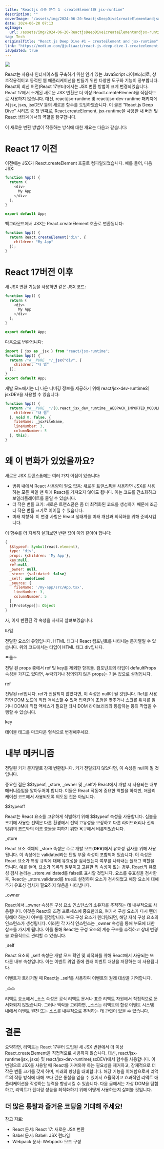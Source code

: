 ```yaml
---
title: "Reactjs 심층 분석 1  createElement와 jsx-runtime"
description: ""
coverImage: "/assets/img/2024-06-20-ReactjsDeepDive1createElementandjsx-runtime_0.png"
date: 2024-06-20 07:13
ogImage: 
  url: /assets/img/2024-06-20-ReactjsDeepDive1createElementandjsx-runtime_0.png
tag: Tech
originalTitle: "React.js Deep Dive #1 — createElement and jsx-runtime"
link: "https://medium.com/@juliaazt/react-js-deep-dive-1-createelement-and-jsx-runtime-63c75882f7b0"
isUpdated: true
---
```





<img src="/assets/img/2024-06-20-ReactjsDeepDive1createElementandjsx-runtime_0.png" />

React는 사용자 인터페이스를 구축하기 위한 인기 있는 JavaScript 라이브러리로, 상호작용적이고 동적인 웹 애플리케이션을 만들기 위한 다양한 도구와 기능이 풍부합니다. React의 최신 버전(React 17부터)에서는 JSX 변환 방법이 크게 변경되었습니다. React 17에서 소개된 새로운 JSX 변환은 더 이상 React.createElement을 직접적으로 사용하지 않습니다. 대신, react/jsx-runtime 및 react/jsx-dev-runtime 패키지에서 jsx, jsxs, jsxDEV 등의 새로운 함수를 도입하였습니다. 이 글은 "React.js Deep Dive" 시리즈 중 첫 번째로, React.createElement, jsx-runtime을 사용한 새 버전 및 React 생태계에서의 역할을 탐구합니다.

이 새로운 변환 방법이 작동하는 방식에 대한 개요는 다음과 같습니다:

# React 17 이전

<div class="content-ad"></div>

이전에는 JSX가 React.createElement 호출로 컴파일되었습니다. 예를 들어, 다음 JSX:

```js
function App() {
  return (
    <div>
      My App
    </div>
  );
}

export default App;
```

백그라운드에서 JSX는 React.createElement 호출로 변환됩니다:

```js
function App() {
  return React.createElement("div", {
    children: "My App"
  });
}
``` 

<div class="content-ad"></div>

# React 17버전 이후

새 JSX 변환 기능을 사용하면 같은 JSX 코드:

```js
function App() {
  return (
    <div>
      My App
    </div>
  );
}

export default App;
```

다음으로 변환됩니다:

<div class="content-ad"></div>

```js
import { jsx as _jsx } from "react/jsx-runtime";
function App() {
  return /*#__PURE__*/_jsx("div", {
    children: "내 앱"
  });
}
export default App;
```

개발 모드에서는 더 나은 디버깅 정보를 제공하기 위해 react/jsx-dev-runtime의 jsxDEV을 사용할 수 있습니다:

```js
function App() {
  return /*#__PURE__*/(0,react_jsx_dev_runtime__WEBPACK_IMPORTED_MODULE_0__.jsxDEV)("div", {
    children: "내 앱"
  }, void 0, false, {
    fileName: _jsxFileName,
    lineNumber: 3,
    columnNumber: 5
  }, this);
}
```

# 왜 이 변화가 있었을까요?


<div class="content-ad"></div>

새로운 JSX 트랜스폼에는 여러 가지 이점이 있습니다:

- 범위 내에서 React 사용량이 필요 없음: 새로운 트랜스폼을 사용하면 JSX를 사용하는 모든 파일 맨 위에 React를 가져오지 않아도 됩니다. 이는 코드를 간소화하고 보일러플레이트를 줄일 수 있습니다.
- 더 작은 번들 크기: 새로운 트랜스폼은 좀 더 최적화된 코드를 생성하기 때문에 조금 더 작은 번들 크기로 이어질 수 있습니다.
- 미래 지향적: 이 변경 사항은 React 생태계를 미래 개선과 최적화를 위해 준비시킵니다.

이 함수를 더 자세히 살펴보면 반환 값이 이와 같아야 합니다:

```js
{
  $$typeof: Symbol(react.element),
  type: "div",
  props: {children: 'My App'},
  key:null,
  ref:null,
  _owner: null,
  _store: {validated: false}
  _self: undefined
  _source: {
    fileName: '/my-app/src/App.tsx', 
    lineNumber: 3, 
    columnNumber: 5
  }
  [[Prototype]]: Object
}
```

<div class="content-ad"></div>

자, 이제 반환된 각 속성을 자세히 살펴보겠습니다:

타입

전달한 요소의 유형입니다. HTML 태그나 React 컴포넌트를 나타내는 문자열일 수 있습니다. 위의 코드에서는 타입이 HTML 태그 div입니다.

프롭스

<div class="content-ad"></div>

전달 된 props 중에서 ref 및 key를 제외한 항목들. 컴포넌트의 타입이 defaultProps 속성을 가지고 있다면, 누락되거나 정의되지 않은 props는 기본 값으로 설정됩니다.

ref

전달된 ref입니다. ref가 전달되지 않았다면, 이 속성은 null이 될 것입니다. Ref를 사용하면 DOM 노드에 직접 액세스할 수 있어 입력란에 초점을 맞추거나 스크롤 위치를 읽거나 DOM에 직접 액세스가 필요한 타사 DOM 라이브러리와 통합하는 등의 작업을 수행할 수 있습니다.

key

<div class="content-ad"></div>

테이블 태그를 마크다운 형식으로 변경해주세요.

# 내부 메커니즘

전달된 키가 문자열로 강제 변환됩니다. 키가 전달되지 않았다면, 이 속성은 null이 될 것입니다.

중요한 점은 $$typeof, _store, _owner 및 _self가 React에서 개발 시 사용되는 내부 메커니즘임을 알아두어야 합니다. 이들은 React 작동에 중요한 역할을 하지만, 애플리케이션 코드에서 사용되도록 의도된 것은 아닙니다.

$$typeoff

<div class="content-ad"></div>

React는 React 요소를 고유하게 식별하기 위해 $$typeof 속성을 사용합니다. 심볼을 초기에 사용한 선택은 다른 환경에서 전역 고유성을 보장하고 다른 라이브러리나 전역 범위의 코드와의 이름 충돌을 피하기 위한 욕구에서 비롯되었습니다.

_store

React 요소 객체의 _store 속성은 주로 개발 모드(__DEV__)에서 유효성 검사를 위해 사용됩니다. 이 속성에는 validated라는 단일 부울 속성이 포함되어 있습니다. 이 속성은 React 요소가 특정 규칙에 대해 유효성을 검사했는지 여부를 나타내는 플래그 역할을 합니다. 예를 들어, 요소가 목록의 일부이고 고유한 키 속성이 없는 경우, React의 유효성 검사 논리는 _store.validated를 false로 표시할 것입니다. 요소를 유효성을 검사한 후, React는 _store.validated를 true로 설정하여 요소가 검사되었고 해당 요소에 대해 추가 유효성 검사가 필요하지 않음을 나타냅니다.

_owner

<div class="content-ad"></div>

React에서 _owner 속성은 구성 요소 인스턴스의 소유자를 추적하는 데 내부적으로 사용됩니다. 이것은 React의 조정 프로세스에 중요한데요, 여기서 구성 요소가 다시 렌더링해야 하는지 여부를 결정합니다. 부모 구성 요소가 렌더링되면, 해당 자식 구성 요소의 인스턴스가 생성됩니다. 이러한 각 자식 인스턴스는 _owner 속성을 통해 부모에 대한 참조를 가지게 됩니다. 이를 통해 React는 구성 요소의 계층 구조를 추적하고 상태 변경을 효율적으로 관리할 수 있습니다.

_self

React 요소의 _self 속성은 개발 모드 확인 및 최적화를 위해 React에서 사용되는 또 다른 내부 속성입니다. 이는 이벤트 위임 중에 원래 이벤트 대상을 저장하는 데 사용됩니다.

이벤트가 트리거될 때 React는 _self를 사용하여 이벤트의 원래 대상을 기억합니다.

<div class="content-ad"></div>

_소스

리액트 요소에서 _소스 속성은 공식 리액트 문서나 표준 리액트 자원에서 직접적으로 문서화되지 않았습니다. 그러나 맥락을 고려하면, _소스는 리액트의 합성 이벤트 시스템 내에서 이벤트 원천 또는 소스를 내부적으로 추적하는 데 관련이 있을 수 있습니다.

# 결론

요약하면, 리액트는 React 17부터 도입된 새 JSX 변환에서 더 이상 React.createElement을 직접적으로 사용하지 않습니다. 대신, react/jsx-runtime(jsx, jsxs) 및 react/jsx-dev-runtime(jsxDEV)에서 함수를 사용합니다. 이 변경으로 JSX를 사용할 때 React를 가져와야 하는 필요성을 제거하고, 잠재적으로 더 작은 번들 크기를 갖게 하며, 미래의 향상을 대비합니다. 해당 기능을 이해함으로써 리액트의 작동 방식에 대해 보다 깊은 통찰을 얻을 수 있어서 효율적이고 효과적인 리액트 애플리케이션을 작성하는 능력을 향상시킬 수 있습니다. 다음 글에서는 가상 DOM을 탐험하고, 리액트가 렌더링 성능을 최적화하기 위해 어떻게 사용하는지 살펴볼 것입니다.

<div class="content-ad"></div>

## 더 많은 통찰과 즐거운 코딩을 기대해 주세요!

참고 자료:

- React 문서: React 17: 새로운 JSX 변환
- Babel 문서: Babel: JSX 런타임
- Webpack 문서: Webpack: 모드 구성